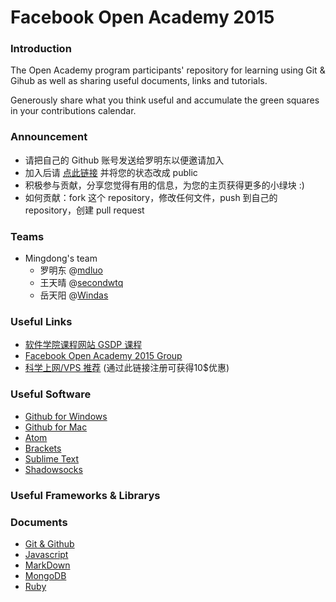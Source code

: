# Facebook Open Academy 2015

### Introduction

The Open Academy program participants' repository for learning using Git & Gihub as well as sharing useful documents, links and tutorials.

Generously share what you think useful and accumulate the green squares in your contributions calendar.

### Announcement

* 请把自己的 Github 账号发送给罗明东以便邀请加入
* 加入后请 [点此链接](https://github.com/orgs/scuol/people) 并将您的状态改成 public
* 积极参与贡献，分享您觉得有用的信息，为您的主页获得更多的小绿块 :)
* 如何贡献：fork 这个 repository，修改任何文件，push 到自己的 repository，创建 pull request

### Teams

* Mingdong's team
  * 罗明东 @[mdluo](https://github.com/mdluo)
  * 王天晴 @[secondwtq](https://github.com/secondwtq)
  * 岳天阳 @[Windas](https://github.com/Windas)

### Useful Links

* [软件学院课程网站 GSDP 课程](http://swjx.scu.edu.cn/moodle/course/view.php?id=6322)
* [Facebook Open Academy 2015 Group](https://www.facebook.com/groups/1382084198753265/)
* [科学上网/VPS 推荐](https://www.digitalocean.com/?refcode=e3acd48547b7) (通过此链接注册可获得10$优惠)

### Useful Software

* [Github for Windows](https://windows.github.com/)
* [Github for Mac](https://mac.github.com/)
* [Atom](https://atom.io/)
* [Brackets](https://atom.io/)
* [Sublime Text](http://www.sublimetext.com/3)
* [Shadowsocks](http://shadowsocks.org/)

### Useful Frameworks & Librarys


### Documents

* [Git & Github](https://github.com/scuol/open-academy-2015/blob/master/document/git.md)
* [Javascript](https://github.com/scuol/open-academy-2015/blob/master/document/javascript.md)
* [MarkDown](https://github.com/scuol/open-academy-2015/blob/master/document/markdown.md)
* [MongoDB](https://github.com/scuol/open-academy-2015/blob/master/document/mongodb.md)
* [Ruby](https://github.com/scuol/open-academy-2015/blob/master/document/ruby.md)
